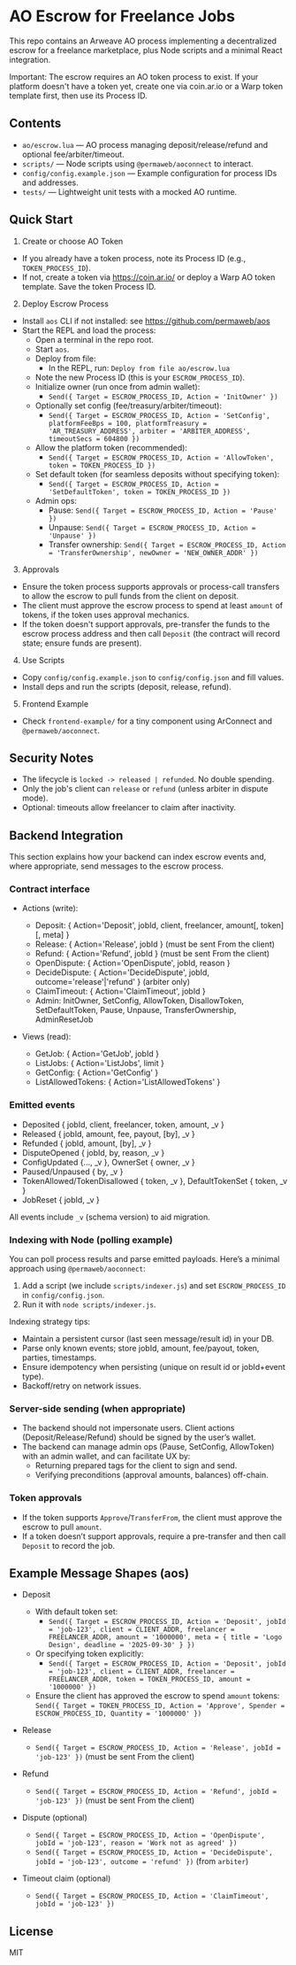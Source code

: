 # AO Escrow for Freelance Jobs

This repo contains an Arweave AO process implementing a decentralized escrow for a freelance marketplace, plus Node scripts and a minimal React integration.

Important: The escrow requires an AO token process to exist. If your platform doesn't have a token yet, create one via coin.ar.io or a Warp token template first, then use its Process ID.

## Contents
- `ao/escrow.lua` — AO process managing deposit/release/refund and optional fee/arbiter/timeout.
- `scripts/` — Node scripts using `@permaweb/aoconnect` to interact.
- `config/config.example.json` — Example configuration for process IDs and addresses.
- `tests/` — Lightweight unit tests with a mocked AO runtime.

## Quick Start

1) Create or choose AO Token
- If you already have a token process, note its Process ID (e.g., `TOKEN_PROCESS_ID`).
- If not, create a token via https://coin.ar.io/ or deploy a Warp AO token template. Save the token Process ID.

2) Deploy Escrow Process
- Install `aos` CLI if not installed: see https://github.com/permaweb/aos
- Start the REPL and load the process:
	- Open a terminal in the repo root.
	- Start `aos`.
	- Deploy from file:
		- In the REPL, run: `Deploy from file ao/escrow.lua`
	- Note the new Process ID (this is your `ESCROW_PROCESS_ID`).
	- Initialize owner (run once from admin wallet):
		- `Send({ Target = ESCROW_PROCESS_ID, Action = 'InitOwner' })`
	- Optionally set config (fee/treasury/arbiter/timeout):
		- `Send({ Target = ESCROW_PROCESS_ID, Action = 'SetConfig', platformFeeBps = 100, platformTreasury = 'AR_TREASURY_ADDRESS', arbiter = 'ARBITER_ADDRESS', timeoutSecs = 604800 })`
	- Allow the platform token (recommended):
		- `Send({ Target = ESCROW_PROCESS_ID, Action = 'AllowToken', token = TOKEN_PROCESS_ID })`
	- Set default token (for seamless deposits without specifying token):
		- `Send({ Target = ESCROW_PROCESS_ID, Action = 'SetDefaultToken', token = TOKEN_PROCESS_ID })`
	- Admin ops:
		- Pause: `Send({ Target = ESCROW_PROCESS_ID, Action = 'Pause' })`
		- Unpause: `Send({ Target = ESCROW_PROCESS_ID, Action = 'Unpause' })`
		- Transfer ownership: `Send({ Target = ESCROW_PROCESS_ID, Action = 'TransferOwnership', newOwner = 'NEW_OWNER_ADDR' })`

3) Approvals
- Ensure the token process supports approvals or process-call transfers to allow the escrow to pull funds from the client on deposit.
- The client must approve the escrow process to spend at least `amount` of tokens, if the token uses approval mechanics.
- If the token doesn't support approvals, pre-transfer the funds to the escrow process address and then call `Deposit` (the contract will record state; ensure funds are present).

4) Use Scripts
- Copy `config/config.example.json` to `config/config.json` and fill values.
- Install deps and run the scripts (deposit, release, refund).

5) Frontend Example
- Check `frontend-example/` for a tiny component using ArConnect and `@permaweb/aoconnect`.

## Security Notes
- The lifecycle is `locked -> released | refunded`. No double spending.
- Only the job's client can `release` or `refund` (unless arbiter in dispute mode).
- Optional: timeouts allow freelancer to claim after inactivity.

## Backend Integration

This section explains how your backend can index escrow events and, where appropriate, send messages to the escrow process.

### Contract interface

- Actions (write):
	- Deposit: { Action='Deposit', jobId, client, freelancer, amount[, token][, meta] }
	- Release: { Action='Release', jobId } (must be sent From the client)
	- Refund: { Action='Refund', jobId } (must be sent From the client)
	- OpenDispute: { Action='OpenDispute', jobId, reason }
	- DecideDispute: { Action='DecideDispute', jobId, outcome='release'|'refund' } (arbiter only)
	- ClaimTimeout: { Action='ClaimTimeout', jobId }
	- Admin: InitOwner, SetConfig, AllowToken, DisallowToken, SetDefaultToken, Pause, Unpause, TransferOwnership, AdminResetJob

- Views (read):
	- GetJob: { Action='GetJob', jobId }
	- ListJobs: { Action='ListJobs', limit }
	- GetConfig: { Action='GetConfig' }
	- ListAllowedTokens: { Action='ListAllowedTokens' }

### Emitted events

- Deposited { jobId, client, freelancer, token, amount, _v }
- Released { jobId, amount, fee, payout, [by], _v }
- Refunded { jobId, amount, [by], _v }
- DisputeOpened { jobId, by, reason, _v }
- ConfigUpdated {..., _v }, OwnerSet { owner, _v }
- Paused/Unpaused { by, _v }
- TokenAllowed/TokenDisallowed { token, _v }, DefaultTokenSet { token, _v }
- JobReset { jobId, _v }

All events include `_v` (schema version) to aid migration.

### Indexing with Node (polling example)

You can poll process results and parse emitted payloads. Here’s a minimal approach using `@permaweb/aoconnect`:

1) Add a script (we include `scripts/indexer.js`) and set `ESCROW_PROCESS_ID` in `config/config.json`.
2) Run it with `node scripts/indexer.js`.

Indexing strategy tips:
- Maintain a persistent cursor (last seen message/result id) in your DB.
- Parse only known events; store jobId, amount, fee/payout, token, parties, timestamps.
- Ensure idempotency when persisting (unique on result id or jobId+event type).
- Backoff/retry on network issues.

### Server-side sending (when appropriate)

- The backend should not impersonate users. Client actions (Deposit/Release/Refund) should be signed by the user’s wallet.
- The backend can manage admin ops (Pause, SetConfig, AllowToken) with an admin wallet, and can facilitate UX by:
	- Returning prepared tags for the client to sign and send.
	- Verifying preconditions (approval amounts, balances) off-chain.

### Token approvals

- If the token supports `Approve`/`TransferFrom`, the client must approve the escrow to pull `amount`.
- If a token doesn’t support approvals, require a pre-transfer and then call `Deposit` to record the job.


## Example Message Shapes (aos)

- Deposit
	- With default token set:
		- `Send({ Target = ESCROW_PROCESS_ID, Action = 'Deposit', jobId = 'job-123', client = CLIENT_ADDR, freelancer = FREELANCER_ADDR, amount = '1000000', meta = { title = 'Logo Design', deadline = '2025-09-30' } })`
	- Or specifying token explicitly:
		- `Send({ Target = ESCROW_PROCESS_ID, Action = 'Deposit', jobId = 'job-123', client = CLIENT_ADDR, freelancer = FREELANCER_ADDR, token = TOKEN_PROCESS_ID, amount = '1000000' })`
	- Ensure the client has approved the escrow to spend `amount` tokens: `Send({ Target = TOKEN_PROCESS_ID, Action = 'Approve', Spender = ESCROW_PROCESS_ID, Quantity = '1000000' })`

- Release
	- `Send({ Target = ESCROW_PROCESS_ID, Action = 'Release', jobId = 'job-123' })` (must be sent From the client)

- Refund
	- `Send({ Target = ESCROW_PROCESS_ID, Action = 'Refund', jobId = 'job-123' })` (must be sent From the client)

- Dispute (optional)
	- `Send({ Target = ESCROW_PROCESS_ID, Action = 'OpenDispute', jobId = 'job-123', reason = 'Work not as agreed' })`
	- `Send({ Target = ESCROW_PROCESS_ID, Action = 'DecideDispute', jobId = 'job-123', outcome = 'refund' })` (from `arbiter`)

- Timeout claim (optional)
	- `Send({ Target = ESCROW_PROCESS_ID, Action = 'ClaimTimeout', jobId = 'job-123' })`

## License
MIT
